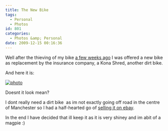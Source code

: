 ```yaml
---
title: The New Bike
tags:
  - Personal
  - Photos
id: 801
categories:
  - Photos &amp; Personal
date: 2009-12-15 00:16:36
---
```


Well after the thieving of my bike [a few weeks ago](https://www.mikecann.co.uk/misc/bike-be-gone/) I was offered a new bike as replacement by the insurance company, a Kona Shred, another dirt bike.

And here it is:

[![photo](https://mikecann.co.uk/wp-content/uploads/2009/12/photo.jpg "photo")](https://mikecann.co.uk/wp-content/uploads/2009/12/photo.jpg)

Doesnt it look mean?

I dont really need a dirt bike  as im not exactly going off road in the centre of Manchester so I had a half-hearted go of [selling it on ebay](https://cgi.ebay.co.uk/ws/eBayISAPI.dll?ViewItem&amp;item=280436238262&amp;ssPageName=STRK:MESELX:IT).

In the end I have decided that ill keep it as it is very shiney and im abit of a magpie :)